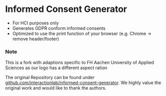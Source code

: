 # Informed Consent Generator
- For HCI purposes only
- Generates GDPR conform informed consents
- Optimized to use the print function of your browser (e.g. Chrome -> remove header/footer)

### Note
This is a fork with adaptions specific to FH Aachen University of Applied Sciences as our logo has a different aspect ration

The original Repository can be found under [github.com/interactionlab/informed-consent-generator](https://github.com/interactionlab/informed-consent-generator).
We highly value the original work and would like to thank the authors. 
